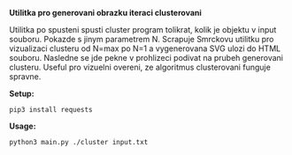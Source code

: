 **Utilitka pro generovani obrazku iteraci clusterovani**

Utilitka po spusteni spusti cluster program tolikrat, kolik je objektu v input souboru. Pokazde s jinym parametrem N. Scrapuje Smrckovu utilitku pro vizualizaci clusteru od N=max po N=1 a vygenerovana SVG ulozi do HTML souboru. Nasledne se jde pekne v prohlizeci podivat na prubeh generovani clusteru. Useful pro vizuelni overeni, ze algoritmus clusterovani funguje spravne.

**Setup:**

```
pip3 install requests
```

**Usage:**

```
python3 main.py ./cluster input.txt
```


